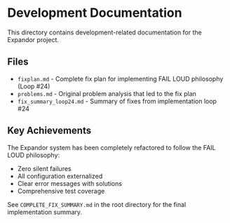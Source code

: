 # Development Documentation

This directory contains development-related documentation for the Expandor project.

## Files

- `fixplan.md` - Complete fix plan for implementing FAIL LOUD philosophy (Loop #24)
- `problems.md` - Original problem analysis that led to the fix plan
- `fix_summary_loop24.md` - Summary of fixes from implementation loop #24

## Key Achievements

The Expandor system has been completely refactored to follow the FAIL LOUD philosophy:
- Zero silent failures
- All configuration externalized
- Clear error messages with solutions
- Comprehensive test coverage

See `COMPLETE_FIX_SUMMARY.md` in the root directory for the final implementation summary.
